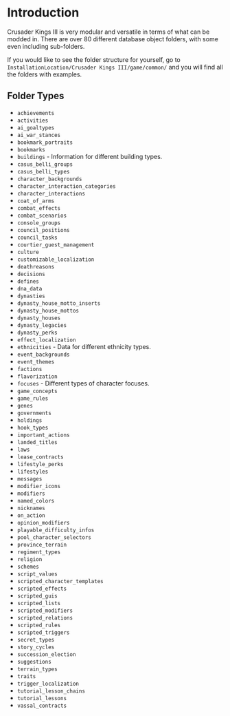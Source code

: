 # Introduction

Crusader Kings III is very modular and versatile in terms of what can be modded in. There are over 80 different database object folders, with some even including sub-folders.

If you would like to see the folder structure for yourself, go to `InstallationLocation/Crusader Kings III/game/common/` and you will find all the folders with examples.

## Folder Types
* `achievements`
* `activities`
* `ai_goaltypes`
* `ai_war_stances`
* `bookmark_portraits`
* `bookmarks`
* `buildings` - Information for different building types.
* `casus_belli_groups`
* `casus_belli_types`
* `character_backgrounds`
* `character_interaction_categories`
* `character_interactions`
* `coat_of_arms`
* `combat_effects`
* `combat_scenarios`
* `console_groups`
* `council_positions`
* `council_tasks`
* `courtier_guest_management`
* `culture`
* `customizable_localization`
* `deathreasons`
* `decisions`
* `defines`
* `dna_data`
* `dynasties`
* `dynasty_house_motto_inserts`
* `dynasty_house_mottos`
* `dynasty_houses`
* `dynasty_legacies`
* `dynasty_perks`
* `effect_localization`
* `ethnicities` - Data for different ethnicity types.
* `event_backgrounds`
* `event_themes`
* `factions`
* `flavorization`
* `focuses` - Different types of character focuses.
* `game_concepts`
* `game_rules`
* `genes`
* `governments`
* `holdings`
* `hook_types`
* `important_actions`
* `landed_titles`
* `laws`
* `lease_contracts`
* `lifestyle_perks`
* `lifestyles`
* `messages`
* `modifier_icons`
* `modifiers`
* `named_colors`
* `nicknames`
* `on_action`
* `opinion_modifiers`
* `playable_difficulty_infos`
* `pool_character_selectors`
* `province_terrain`
* `regiment_types`
* `religion`
* `schemes`
* `script_values`
* `scripted_character_templates`
* `scripted_effects`
* `scripted_guis`
* `scripted_lists`
* `scripted_modifiers`
* `scripted_relations`
* `scripted_rules`
* `scripted_triggers`
* `secret_types`
* `story_cycles`
* `succession_election`
* `suggestions`
* `terrain_types`
* `traits`
* `trigger_localization`
* `tutorial_lesson_chains`
* `tutorial_lessons`
* `vassal_contracts`